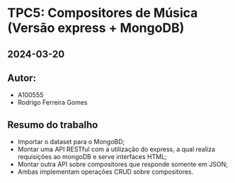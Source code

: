 # TPC5: Compositores de Música (Versão express + MongoDB)
## 2024-03-20

## Autor:
- A100555
- Rodrigo Ferreira Gomes

## Resumo do trabalho

- Importar o dataset para o MongoBD;
- Montar uma API RESTful com a utilização do express, a qual realiza requisições ao mongoDB e serve interfaces HTML;
- Montar outra API sobre compositores que responde somente em JSON;
- Ambas implementam operações CRUD sobre compositores.
